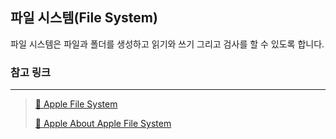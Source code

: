 ## 파일 시스템(File System)

파일 시스템은 파일과 폴더를 생성하고 읽기와 쓰기 그리고 검사를 할 수 있도록 합니다.

### 참고 링크

---

> [📖 Apple File System](https://developer.apple.com/documentation/foundation/file_system)
>
> [📖 Apple About Apple File System](https://developer.apple.com/documentation/foundation/file_system/about_apple_file_system)